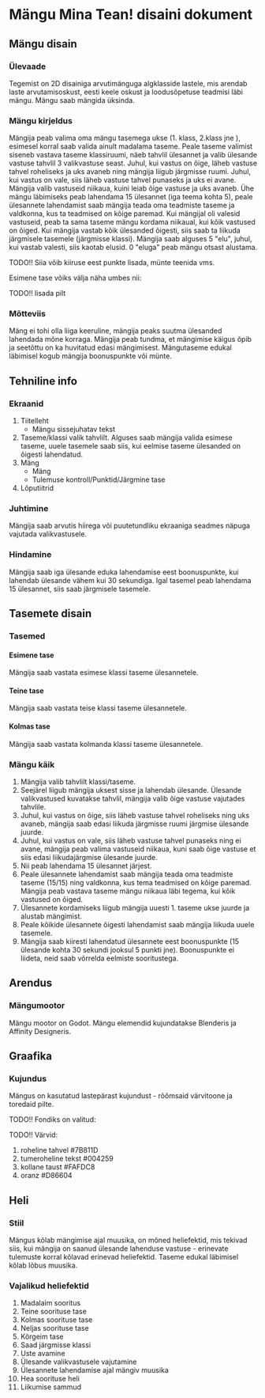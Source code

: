 # Mängu Mina Tean! disaini dokument

## Mängu disain

### Ülevaade
<p>Tegemist on 2D disainiga arvutimänguga algklasside lastele, mis arendab laste arvutamisoskust, eesti keele oskust ja loodusõpetuse teadmisi läbi mängu. Mängu saab mängida üksinda.</p>

### Mängu kirjeldus
<p>Mängija peab valima oma mängu tasemega ukse (1. klass, 2.klass jne ), esimesel 
korral saab valida ainult madalama taseme. Peale taseme valimist siseneb vastava 
taseme klassiruumi, näeb tahvlil ülesannet ja valib ülesande vastuse tahvlil 3 
valikvastuse seast. Juhul, kui vastus on õige, läheb vastuse tahvel roheliseks ja 
uks avaneb ning mängija liigub järgmisse ruumi. 
Juhul, kui vastus on vale, siis läheb vastuse tahvel punaseks ja uks ei avane. 
Mängija valib vastuseid niikaua, kuini leiab õige vastuse ja uks avaneb.
Ühe mängu läbimiseks peab lahendama 15 ülesannet (iga teema kohta 5), peale ülesannete lahendamist saab 
mängija teada oma teadmiste taseme ja valdkonna, kus ta teadmised on kõige paremad.
Kui mängijal oli valesid vastuseid, peab ta sama taseme mängu kordama niikaual, 
kui kõik vastused on õiged. Kui mängija vastab kõik ülesanded õigesti, siis 
saab ta liikuda järgmisele tasemele (järgmisse klassi). 
Mängija saab alguses 5 "elu", juhul, kui vastab valesti, siis kaotab elusid. 
0 "eluga" peab mängu otsast alustama.
</p>

<p>TODO!! Siia võib kiiruse eest punkte lisada, münte teenida vms.
</p>

<p>Esimene tase võiks välja näha umbes nii:</p>
<p>TODO!! lisada pilt</p>

### Mõtteviis
<p>Mäng ei tohi olla liiga keeruline, mängija peaks suutma ülesanded lahendada 
mõne korraga. Mängija peab tundma, et mängimise käigus õpib ja seetõttu on ka 
huvitatud edasi mängimisest. Mängutaseme edukal läbimisel kogub mängija 
boonuspunkte või münte.</p>

## Tehniline info

### Ekraanid
<ol>
    <li>Tiitelleht
    <ul>
        <li>Mängu sissejuhatav tekst</li>  
    </ul>
    </li>
    <li>Taseme/klassi valik tahvlilt. Alguses saab mängija valida esimese taseme, 
uuele tasemele saab siis, kui eelmise taseme ülesanded on õigesti lahendatud.</li>
    <li>Mäng
        <ul>
            <li>Mäng</li>  
            <li>Tulemuse kontroll/Punktid/Järgmine tase</li>  
        </ul>
    </li>
    <li>Lõputiitrid</li>
</ol>

### Juhtimine
<p>Mängija saab arvutis hiirega või puutetundliku ekraaniga seadmes näpuga 
vajutada valikvastusele.</p>

### Hindamine
<p>Mängija saab iga ülesande eduka lahendamise eest boonuspunkte, kui lahendab 
ülesande vähem kui 30 sekundiga. Igal tasemel peab lahendama 15 ülesannet, 
siis saab järgmisele tasemele.</p>

## Tasemete disain

### Tasemed

#### Esimene tase
<p>Mängija saab vastata esimese klassi taseme ülesannetele.</p>

#### Teine tase
<p>Mängija saab vastata teise klassi taseme ülesannetele.</p>

#### Kolmas tase
<p>Mängija saab vastata kolmanda klassi taseme ülesannetele.</p>

### Mängu käik

<ol>
    <li>Mängija valib tahvlilt klassi/taseme.</li>
    <li>Seejärel liigub mängija uksest sisse ja lahendab ülesande. Ülesande 
valikvastused kuvatakse tahvlil, mängija valib õige vastuse vajutades tahvlile.
</li>
    <li>Juhul, kui vastus on õige, siis läheb vastuse tahvel roheliseks ning uks avaneb, 
mängija saab edasi liikuda järgmisse ruumi järgmise ülesande juurde.
    <li>Juhul, kui vastus on vale, siis läheb vastuse tahvel punaseks ning ei 
avane, mängija peab valima vastuseid niikaua, kuni saab õige vastuse et siis edasi 
liikudajärgmise ülesande juurde. </li>
    <li>Nii peab lahendama 15 ülesannet järjest.</li>
    <li>Peale ülesannete lahendamist saab mängija teada oma teadmiste taseme (15/15) 
ning valdkonna, kus tema teadmised on kõige paremad. Mängija peab vastava taseme 
mängu niikaua läbi tegema, kui kõik vastused on õiged.</li>
    <li>Ülesannete kordamiseks liigub mängija uuesti 1. taseme ukse juurde ja 
alustab mängimist.</li>
    <li>Peale kõikide ülesannete õigesti lahendamist saab mängija liikuda 
uuele tasemele.</li>
    <li>Mängija saab kiiresti lahendatud ülesannete eest boonuspunkte (15 ülesande 
kohta 30 sekundi jooksul 5 punkti jne). Boonuspunkte ei liideta, neid saab 
võrrelda eelmiste sooritustega.</li>
</ol>

## Arendus

### Mängumootor
<p>Mängu mootor on Godot. Mängu elemendid kujundatakse Blenderis ja Affinity 
Designeris.</p>

## Graafika

### Kujundus
<p>Mängus on kasutatud lastepärast kujundust - rõõmsaid värvitoone ja toredaid pilte.</p>
<p>TODO!! Fondiks on valitud:</p>
<p>TODO!! Värvid:
<ol>
   <li>roheline tahvel #7B811D</li>
   <li>tumeroheline tekst #004259</li>
   <li>kollane taust #FAFDC8</li>
   <li>oranz #D86604</li>
</ol>
</p>

## Heli

### Stiil
<p>Mängus kõlab mängimise ajal muusika, on mõned heliefektid, mis tekivad siis, 
kui mängija on saanud ülesande lahenduse vastuse - erinevate tulemuste korral 
kõlavad erinevad heliefektid. Taseme edukal läbimisel kõlab lõbus muusika. </p>

### Vajalikud heliefektid
<ol>
    <li>Madalaim sooritus</li>
    <li>Teine soorituse tase</li>
    <li>Kolmas soorituse tase</li>
    <li>Neljas soorituse tase</li>
    <li>Kõrgeim tase</li>
    <li>Saad järgmisse klassi</li>
    <li>Uste avamine</li>
    <li>Ülesande valikvastusele vajutamine</li>
    <li>Ülesannete lahendamise ajal mängiv muusika</li>
    <li>Hea soorituse heli</li>
    <li>Liikumise sammud</li>
</ol>
<p></p>

